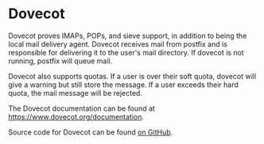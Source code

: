 # Dovecot

Dovecot proves IMAPs, POPs, and sieve support, in addition to being the local mail delivery agent. Dovecot receives mail from postfix and is responsible for delivering it to the user's mail directory. If dovecot is not running, postfix will queue mail.

Dovecot also supports quotas. If a user is over their soft quota, dovecot will give a warning but still store the message. If a user exceeds their hard quota, the mail message will be rejected.

The Dovecot documentation can be found at https://www.dovecot.org/documentation.

Source code for Dovecot can be found [on GitHub](https://github.com/dovecot/core).
